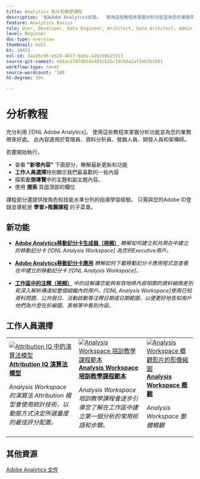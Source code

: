 ```yaml
---
title: Analytics 影片和教學課程
description: '從Adobe Analytics出發。  使用這些教程來掌握分析功能並為您的業務帶來好處。 此內容適用於管理員、資料分析員、營銷人員、開發人員和架構師。 '
feature: Analytics Basics
role: User, Developer, Data Engineer, Architect, Data Architect, Admin, Leader
level: Beginner
doc-type: overview
thumbnail: null
kt: 10453
exl-id: 3aa2bc96-ed20-46f7-ba9a-a2b7e8b23313
source-git-commit: e66ac6397db58e403cb2bc10cb6a2af2eb7b1081
workflow-type: tm+mt
source-wordcount: '345'
ht-degree: 39%

---
```




# 分析教程

充分利用 [!DNL Adobe Analytics]。  使用這些教程來掌握分析功能並為您的業務帶來好處。 此內容適用於管理員、資料分析員、營銷人員、開發人員和架構師。

若要開始執行，
* 查看 **&quot;新增內容&quot;** 下面部分，瞭解最新更新和功能
* **工作人員選擇**&#x200B;特別顯示我們最喜歡的一些內容
* 探索&#x200B;**左側導覽**&#x200B;中的主題和副主題內容。
* 使用 **搜索** 頁面頂部的欄位

課程部分還提供按角色和技能水準分列的指導學習經驗。 只需與您的Adobe ID登錄並導航至 **學習>推薦課程** 的子菜單。

## 新功能

* **[Adobe Analytics移動記分卡生成器（視頻）](additional-tools/analytics-dashboards/adobe-analytics-dashboards-scorecard-builder.md)**
   *瞭解如何建立和共用在中建立的移動記分卡 [!DNL Analysis Workspace] 為您的Executive用戶。*

* **[Adobe Analytics移動記分卡應用](additional-tools/analytics-dashboards/adobe-analytics-dashboards-in-app-experience.md)**
   *瞭解如何下載移動記分卡應用程式並查看在中建立的移動記分卡 [!DNL Analysis Workspace]。*

* **[工作區中的注釋（視頻）](analysis-workspace/navigating-workspace-projects/annotations-in-analysis-workspace.md)**
   *中的註解讓您能夠有效地將內容相關的資料細微差別和深入解析傳達給整個組織內的用戶。[!DNL Analysis Workspace]使用已知資料問題、公共假日、活動啟動等注釋日期或日期範圍，以便更好地告知用戶他們為什麼在折線圖、表格等中看到內容。*

## 工作人員選擇

<table>
<tr>
  <td>
    <a href="analysis-workspace/attribution-iq/algorithmic-model-in-attribution-iq.md">
      <img alt="Attribution IQ 中的演算法模型" src="assets/36205.jpg" />
    </a>
    <div>
      <a href="analysis-workspace/attribution-iq/algorithmic-model-in-attribution-iq.md">
    <strong>Attribution IQ 演算法模型</strong>
    </a>
    </div>
    <p>
    <em>Analysis Workspace 的演算法 Attribution 模型會使用統計技術，以動態方式決定所選量度的最佳評分配置。</em>
    <p>
  </td>
   <td>
    <a href="analysis-workspace/navigating-workspace-projects/training-tutorial-template-in-analysis-workspace.md">
      <img alt="Analysis Workspace 培訓教學課程範本" src="assets/33773.jpg" />
    </a>
    <div>
      <a href="analysis-workspace/navigating-workspace-projects/training-tutorial-template-in-analysis-workspace.md">
    <strong>Analysis Workspace 培訓教學課程範本</strong>
    </a>
    </div>
    <p>
    <em>Analysis Workspace 培訓教學課程會逐步引導您了解在工作區中建立第一個分析的常用術語和步驟。</em>
    <p>
  </td>
  <td>
    <a href="analysis-workspace/analysis-workspace-basics/analysis-workspace-overview.md">
      <img alt="Analysis Workspace 概觀影片的影像縮圖" src="assets/thumb_analysis-workspace-overview.png" />
    </a>
    <div>
      <a href="analysis-workspace/analysis-workspace-basics/analysis-workspace-overview.md">
    <strong>Analysis Workspace 概觀</strong>
    </a>
    </div>
    <p>
    <em>Analysis Workspace 整體概觀</em>
    <p>
  </td>
</tr>
</table>

## 其他資源

[Adobe Analytics 文件](https://experienceleague.adobe.com/docs/analytics.html)